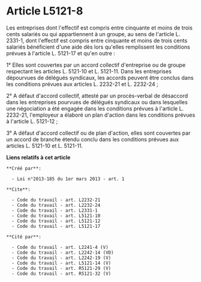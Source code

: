 # Article L5121-8

Les entreprises dont l'effectif est compris entre cinquante et moins de trois cents salariés ou qui appartiennent à un
groupe, au sens de l'article L. 2331-1, dont l'effectif est compris entre cinquante et moins de trois cents salariés
bénéficient d'une aide dès lors qu'elles remplissent les conditions prévues à l'article L. 5121-17 et qu'en outre : 

1° Elles sont couvertes par un accord collectif d'entreprise ou de groupe respectant les articles L. 5121-10 et L. 5121-11.
Dans les entreprises dépourvues de délégués syndicaux, les accords peuvent être conclus dans les conditions prévues aux
articles L. 2232-21 et L. 2232-24 ; 

2° A défaut d'accord collectif, attesté par un procès-verbal de désaccord dans les entreprises pourvues de délégués syndicaux
ou dans lesquelles une négociation a été engagée dans les conditions prévues à l'article L. 2232-21, l'employeur a élaboré un
plan d'action dans les conditions prévues à l'article L. 5121-12 ; 

3° A défaut d'accord collectif ou de plan d'action, elles sont couvertes par un accord de branche étendu conclu dans les
conditions prévues aux articles L. 5121-10 et L. 5121-11.

**Liens relatifs à cet article**

	**Créé par**:

	  - Loi n°2013-185 du 1er mars 2013 - art. 1

	**Cite**:

	  - Code du travail - art. L2232-21
	  - Code du travail - art. L2232-24
	  - Code du travail - art. L2331-1
	  - Code du travail - art. L5121-10
	  - Code du travail - art. L5121-12
	  - Code du travail - art. L5121-17

	**Cité par**:

	  - Code du travail - art. L2241-4 (V)
	  - Code du travail - art. L2242-14 (VD)
	  - Code du travail - art. L2242-19 (V)
	  - Code du travail - art. L5121-14 (V)
	  - Code du travail - art. R5121-29 (V)
	  - Code du travail - art. R5121-32 (V)
